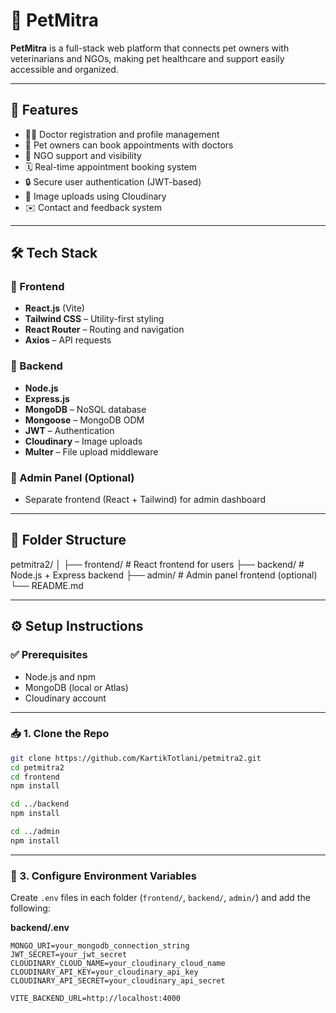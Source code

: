 # 🐾 PetMitra

**PetMitra** is a full-stack web platform that connects pet owners with veterinarians and NGOs, making pet healthcare and support easily accessible and organized.

---

## 🚀 Features

- 👨‍⚕️ Doctor registration and profile management  
- 🐶 Pet owners can book appointments with doctors  
- 🏥 NGO support and visibility  
- 🗓️ Real-time appointment booking system  
- 🔒 Secure user authentication (JWT-based)  
- 📸 Image uploads using Cloudinary  
- ✉️ Contact and feedback system  

---

## 🛠️ Tech Stack

### 🧠 Frontend

- **React.js** (Vite)
- **Tailwind CSS** – Utility-first styling
- **React Router** – Routing and navigation
- **Axios** – API requests

### 🔧 Backend

- **Node.js**
- **Express.js**
- **MongoDB** – NoSQL database
- **Mongoose** – MongoDB ODM
- **JWT** – Authentication
- **Cloudinary** – Image uploads
- **Multer** – File upload middleware

### 📁 Admin Panel (Optional)

- Separate frontend (React + Tailwind) for admin dashboard

---

## 📂 Folder Structure

petmitra2/ │ ├── frontend/ # React frontend for users ├── backend/ # Node.js + Express backend ├── admin/ # Admin panel frontend (optional) └── README.md

---

## ⚙️ Setup Instructions

### ✅ Prerequisites

- Node.js and npm
- MongoDB (local or Atlas)
- Cloudinary account

---

### 📥 1. Clone the Repo

```bash
git clone https://github.com/KartikTotlani/petmitra2.git
cd petmitra2
cd frontend
npm install

cd ../backend
npm install

cd ../admin
npm install
```

---

### 🔐 3. Configure Environment Variables

Create `.env` files in each folder (`frontend/`, `backend/`, `admin/`) and add the following:

**backend/.env**
```env
MONGO_URI=your_mongodb_connection_string
JWT_SECRET=your_jwt_secret
CLOUDINARY_CLOUD_NAME=your_cloudinary_cloud_name
CLOUDINARY_API_KEY=your_cloudinary_api_key
CLOUDINARY_API_SECRET=your_cloudinary_api_secret

VITE_BACKEND_URL=http://localhost:4000

